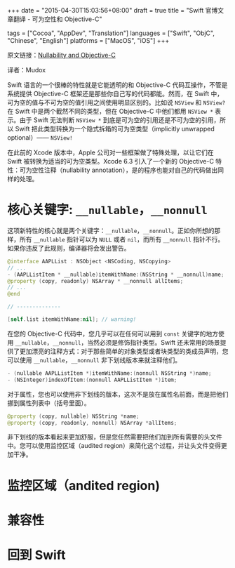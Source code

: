 +++
date = "2015-04-30T15:03:56+08:00"
draft = true
title = "Swift 官博文章翻译 - 可为空性和 Objective-C"

tags      = ["Cocoa", "AppDev", "Translation"]
languages = ["Swift", "ObjC", "Chinese", "English"]
platforms = ["MacOS", "iOS"]
+++

原文链接：[Nullability and Objective-C](https://developer.apple.com/swift/blog/?id=25)

译者：Mudox

Swift 语言的一个很棒的特性就是它能透明的和 Objective-C 代码互操作，不管是系统提供 Objective-C 框架还是那些你自己写的代码都能。然而，在 Swift 中，可为空的值与不可为空的值引用之间使用明显区别的。比如说 `NSView` 和 `NSView?` 在 Swift 中是两个截然不同的类型，但在 Objective-C 中他们都用 `NSView *` 表示。由于 Swift 无法判断 `NSView *` 到底是可为空的引用还是不可为空的引用，所以 Swift 把此类型转换为一个隐式拆箱的可为空类型（implicitly unwrapped optional）—— `NSView!`

在此前的 Xcode 版本中，Apple 公司对一些框架做了特殊处理，以让它们在 Swift 被转换为适当的可为空类型。Xcode 6.3 引入了一个新的 Objective-C 特性：可为空性注释（nullability annotation），是的程序也能对自己的代码做出同样的处理。
<!--more-->

# 核心关键字: `__nullable`，`__nonnull`

这项新特性的核心就是两个关键字：`__nullable`，`__nonnull`。正如你所想的那样，所有 `__nullable` 指针可以为 `NULL` 或者 `nil`，而所有 `__nonnull` 指针不行。如果你违反了此规则，编译器将会发出警告。

```swift
@interface AAPLList : NSObject <NSCoding, NSCopying>
// ...
- (AAPLListItem * __nullable)itemWithName:(NSString * __nonnull)name;
@property (copy, readonly) NSArray * __nonnull allItems;
// ...
@end

// --------------

[self.list itemWithName:nil]; // warning!
```

在您的 Objective-C 代码中，您几乎可以在任何可以用到 `const` 关键字的地方使用 `__nullable`，`__nonnull`，当然必须是修饰指针类型。Swift 还未常用的场景提供了更加漂亮的注释方式：对于那些简单的对象类型或者块类型的类成员声明，您可以使用 `__nullable`，`__nonnull` 非下划线版本来就注释他们。

```swift
- (nullable AAPLListItem *)itemWithName:(nonnull NSString *)name;
- (NSInteger)indexOfItem:(nonnull AAPLListItem *)item;
```

对于属性，您也可以使用非下划线的版本，这次不是放在属性名前面，而是把他们挪到属性列表中（括号里面）。

```swift
@property (copy, nullable) NSString *name;
@property (copy, readonly, nonnull) NSArray *allItems;
```

非下划线的版本看起来更加舒服，但是您任然需要把他们加到所有需要的头文件中。您可以使用监控区域（audited region）来简化这个过程，并让头文件变得更加干净。

# 监控区域（andited region)

# 兼容性

# 回到 Swift
